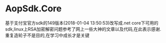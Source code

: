 # AopSdk.Core
基于支付宝官方sdk的149版本(2018-01-04 13:50:53)改写成.net core下可用的sdk,linux上RSA加密解密问题参考了网上一些大神的文章以及代码,在此表示感谢.重复造轮子不是目的,在学习中成长才是关键
